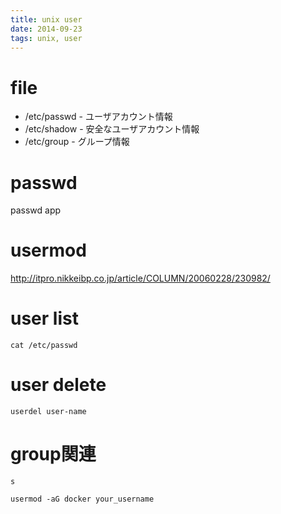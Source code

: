 ```yaml
---
title: unix user
date: 2014-09-23
tags: unix, user
---
```



# file

+ /etc/passwd - ユーザアカウント情報
+ /etc/shadow - 安全なユーザアカウント情報
+ /etc/group  - グループ情報

# passwd

passwd app

# usermod

<http://itpro.nikkeibp.co.jp/article/COLUMN/20060228/230982/>

# user list


```
cat /etc/passwd
```

# user delete

```
userdel user-name
```

# group関連

```
s
```


```
usermod -aG docker your_username
```
